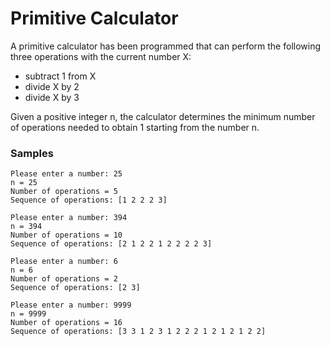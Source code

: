# Primitive Calculator
A primitive calculator has been programmed that can perform the following three operations with the current number X:
- subtract 1 from X
- divide X by 2
- divide X by 3

Given a positive integer n, the calculator determines the minimum number of operations needed to obtain 1 starting from the number n.

### Samples
```
Please enter a number: 25
n = 25
Number of operations = 5
Sequence of operations: [1 2 2 2 3]
```
```
Please enter a number: 394
n = 394
Number of operations = 10
Sequence of operations: [2 1 2 2 1 2 2 2 2 3]
```
```
Please enter a number: 6
n = 6
Number of operations = 2
Sequence of operations: [2 3]
```
```
Please enter a number: 9999
n = 9999
Number of operations = 16
Sequence of operations: [3 3 1 2 3 1 2 2 2 1 2 1 2 1 2 2]
```
